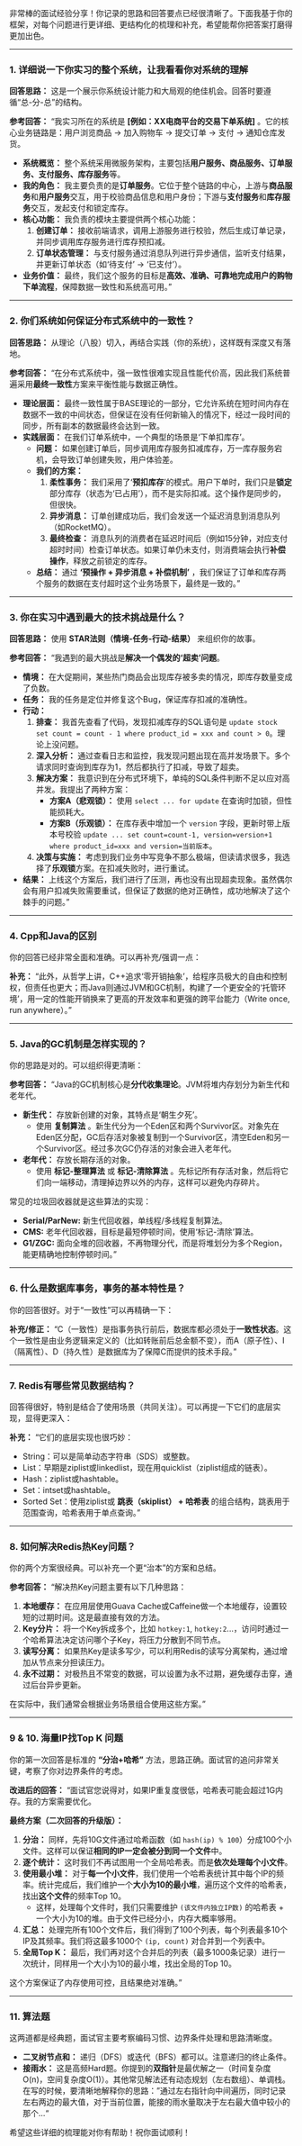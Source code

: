 非常棒的面试经验分享！你记录的思路和回答要点已经很清晰了。下面我基于你的框架，对每个问题进行更详细、更结构化的梳理和补充，希望能帮你把答案打磨得更加出色。

---

### 1. 详细说一下你实习的整个系统，让我看看你对系统的理解

**回答思路：**
这是一个展示你系统设计能力和大局观的绝佳机会。回答时要遵循“总-分-总”的结构。

**参考回答：**
“我实习所在的系统是 **[例如：XX电商平台的交易下单系统]** 。它的核心业务链路是：用户浏览商品 -> 加入购物车 -> 提交订单 -> 支付 -> 通知仓库发货。

-   **系统概览：** 整个系统采用微服务架构，主要包括**用户服务、商品服务、订单服务、支付服务、库存服务**等。
-   **我的角色：** 我主要负责的是**订单服务**。它位于整个链路的中心，上游与**商品服务**和**用户服务**交互，用于校验商品信息和用户身份；下游与**支付服务**和**库存服务**交互，发起支付和锁定库存。
-   **核心功能：** 我负责的模块主要提供两个核心功能：
    1.  **创建订单：** 接收前端请求，调用上游服务进行校验，然后生成订单记录，并同步调用库存服务进行库存预扣减。
    2.  **订单状态管理：** 与支付服务通过消息队列进行异步通信，监听支付结果，并更新订单状态（如‘待支付’ -> ‘已支付’）。
-   **业务价值：** 最终，我们这个服务的目标是**高效、准确、可靠地完成用户的购物下单流程**，保障数据一致性和系统高可用。”

---

### 2. 你们系统如何保证分布式系统中的一致性？

**回答思路：**
从理论（八股）切入，再结合实践（你的系统），这样既有深度又有落地。

**参考回答：**
“在分布式系统中，强一致性很难实现且性能代价高，因此我们系统普遍采用**最终一致性**方案来平衡性能与数据正确性。

-   **理论层面：** 最终一致性属于BASE理论的一部分，它允许系统在短时间内存在数据不一致的中间状态，但保证在没有任何新输入的情况下，经过一段时间的同步，所有副本的数据最终会达到一致。
-   **实践层面：** 在我们订单系统中，一个典型的场景是‘下单扣库存’。
    -   **问题：** 如果创建订单后，同步调用库存服务扣减库存，万一库存服务宕机，会导致订单创建失败，用户体验差。
    -   **我们的方案：**
        1.  **柔性事务：** 我们采用了‘**预扣库存**’的模式。用户下单时，我们只是**锁定**部分库存（状态为‘已占用’），而不是实际扣减。这个操作是同步的，但很快。
        2.  **异步消息：** 订单创建成功后，我们会发送一个延迟消息到消息队列（如RocketMQ）。
        3.  **最终检查：** 消息队列的消费者在延迟时间后（例如15分钟，对应支付超时时间）检查订单状态。如果订单仍未支付，则消费端会执行**补偿操作**，释放之前锁定的库存。
    -   **总结：** 通过 **‘预操作 + 异步消息 + 补偿机制’** ，我们保证了订单和库存两个服务的数据在支付超时这个业务场景下，最终是一致的。”

---

### 3. 你在实习中遇到最大的技术挑战是什么？

**回答思路：** 使用 **STAR法则（情境-任务-行动-结果）** 来组织你的故事。

**参考回答：**
“我遇到的最大挑战是**解决一个偶发的‘超卖’问题**。

-   **情境：** 在大促期间，某些热门商品会出现库存被多卖的情况，即库存数量变成了负数。
-   **任务：** 我的任务是定位并修复这个Bug，保证库存扣减的准确性。
-   **行动：**
    1.  **排查：** 我首先查看了代码，发现扣减库存的SQL语句是 `update stock set count = count - 1 where product_id = xxx and count > 0`。理论上没问题。
    2.  **深入分析：** 通过查看日志和监控，我发现问题出现在高并发场景下。多个请求同时查询到库存为1，然后都执行了扣减，导致了超卖。
    3.  **解决方案：** 我意识到在分布式环境下，单纯的SQL条件判断不足以应对高并发。我提出了两种方案：
        -   **方案A（悲观锁）：** 使用 `select ... for update` 在查询时加锁，但性能损耗大。
        -   **方案B（乐观锁）：** 在库存表中增加一个 `version` 字段，更新时带上版本号校验 `update ... set count=count-1, version=version+1 where product_id=xxx and version=当前版本`。
    4.  **决策与实施：** 考虑到我们业务中写竞争不那么极端，但读请求很多，我选择了**乐观锁**方案。在扣减失败时，进行重试。
-   **结果：** 上线这个方案后，我们进行了压测，再也没有出现超卖现象。虽然偶尔会有用户扣减失败需要重试，但保证了数据的绝对正确性，成功地解决了这个棘手的问题。”

---

### 4. Cpp和Java的区别

你的回答已经非常全面和准确。可以再补充/强调一点：

**补充：**
“此外，从哲学上讲，C++追求‘零开销抽象’，给程序员极大的自由和控制权，但责任也更大；而Java则通过JVM和GC机制，构建了一个更安全的‘托管环境’，用一定的性能开销换来了更高的开发效率和更强的跨平台能力（Write once, run anywhere）。”

---

### 5. Java的GC机制是怎样实现的？

你的思路是对的。可以组织得更清晰：

**参考回答：**
“Java的GC机制核心是**分代收集理论**。JVM将堆内存划分为新生代和老年代。

-   **新生代：** 存放新创建的对象，其特点是‘朝生夕死’。
    -   使用 **复制算法** 。新生代分为一个Eden区和两个Survivor区。对象先在Eden区分配，GC后存活对象被复制到一个Survivor区，清空Eden和另一个Survivor区。经过多次GC仍存活的对象会进入老年代。
-   **老年代：** 存放长期存活的对象。
    -   使用 **标记-整理算法** 或 **标记-清除算法** 。先标记所有存活对象，然后将它们向一端移动，清理掉边界以外的内存，这样可以避免内存碎片。

常见的垃圾回收器就是这些算法的实现：
-   **Serial/ParNew:** 新生代回收器，单线程/多线程复制算法。
-   **CMS:** 老年代回收器，目标是最短停顿时间，使用‘标记-清除’算法。
-   **G1/ZGC:** 面向全堆的回收器，不再物理分代，而是将堆划分为多个Region，能更精确地控制停顿时间。”

---

### 6. 什么是数据库事务，事务的基本特性是？

你的回答很好。对于“一致性”可以再精确一下：

**补充/修正：**
“C（一致性）是指事务执行前后，数据库都必须处于**一致性状态**。这个一致性是由业务逻辑来定义的（比如转账前后总金额不变），而A（原子性）、I（隔离性）、D（持久性）是数据库为了保障C而提供的技术手段。”

---

### 7. Redis有哪些常见数据结构？

回答得很好，特别是结合了使用场景（共同关注）。可以再提一下它们的底层实现，显得更深入：

**补充：**
“它们的底层实现也很巧妙：
-   String：可以是简单动态字符串（SDS）或整数。
-   List：早期是ziplist或linkedlist，现在用quicklist（ziplist组成的链表）。
-   Hash：ziplist或hashtable。
-   Set：intset或hashtable。
-   Sorted Set：使用ziplist或 **跳表（skiplist） + 哈希表** 的组合结构，跳表用于范围查询，哈希表用于单点查询。”

---

### 8. 如何解决Redis热Key问题？

你的两个方案很经典。可以补充一个更“治本”的方案和总结。

**参考回答：**
“解决热Key问题主要有以下几种思路：
1.  **本地缓存：** 在应用层使用Guava Cache或Caffeine做一个本地缓存，设置较短的过期时间。这是最直接有效的方法。
2.  **Key分片：** 将一个Key拆成多个，比如 `hotkey:1`, `hotkey:2`...，访问时通过一个哈希算法决定访问哪个子Key，将压力分散到不同节点。
3.  **读写分离：** 如果热Key是读多写少，可以利用Redis的读写分离架构，通过增加从节点来分担读压力。
4.  **永不过期：** 对极热且不常变的数据，可以设置为永不过期，避免缓存击穿，通过后台异步更新。

在实际中，我们通常会根据业务场景组合使用这些方案。”

---

### 9 & 10. 海量IP找Top K 问题

你的第一次回答是标准的 **“分治+哈希”** 方法，思路正确。面试官的追问非常关键，考察了你对边界条件的考虑。

**改进后的回答：**
“面试官您说得对，如果IP重复度很低，哈希表可能会超过1G内存。我的方案需要优化。

**最终方案（二次回答的升级版）：**
1.  **分治：** 同样，先将10G文件通过哈希函数（如 `hash(ip) % 100`）分成100个小文件。这样可以保证**相同的IP一定会被分到同一个文件**中。
2.  **逐个统计：** 这时我们不再试图用一个全局哈希表。而是**依次处理每个小文件**。
3.  **使用最小堆：** 对于**每一个小文件**，我们使用一个哈希表统计其中每个IP的频率。统计完成后，我们维护一个**大小为10的最小堆**，遍历这个文件的哈希表，找出**这个文件**的频率Top 10。
    -   这样，处理每个文件时，我们只需要维护 `(该文件内独立IP数)` 的哈希表 + 一个大小为10的堆。由于文件已经分小，内存大概率够用。
4.  **汇总：** 处理完所有100个文件后，我们得到了100个列表，每个列表最多10个IP及其频率。我们将这最多1000个 `(ip, count)` 对合并到一个列表中。
5.  **全局Top K：** 最后，我们再对这个合并后的列表（最多1000条记录）进行一次统计，同样用一个大小为10的最小堆，找出全局的Top 10。

这个方案保证了内存使用可控，且结果绝对准确。”

---

### 11. 算法题

这两道都是经典题，面试官主要考察编码习惯、边界条件处理和思路清晰度。

-   **二叉树节点和：** 递归（DFS）或迭代（BFS）都可以。注意递归的终止条件。
-   **接雨水：** 这是高频Hard题。你提到的**双指针**是最优解之一（时间复杂度O(n)，空间复杂度O(1)）。其他常见解法还有动态规划（左右数组）、单调栈。在写的时候，要清晰地解释你的思路：”通过左右指针向中间遍历，同时记录左右两边的最大值，对于当前位置，能接的雨水量取决于左右最大值中较小的那个...“

希望这些详细的梳理能对你有帮助！祝你面试顺利！
